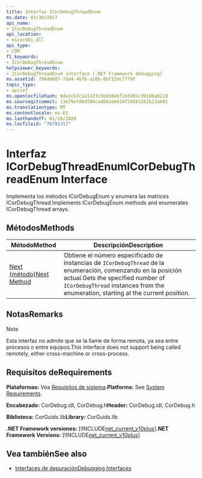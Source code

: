 ```yaml
---
title: Interfaz ICorDebugThreadEnum
ms.date: 03/30/2017
api_name:
- ICorDebugThreadEnum
api_location:
- mscordbi.dll
api_type:
- COM
f1_keywords:
- ICorDebugThreadEnum
helpviewer_keywords:
- ICorDebugThreadEnum interface [.NET Framework debugging]
ms.assetid: 796de687-7dd4-4b7b-a10b-8bf22dc7779f
topic_type:
- apiref
ms.openlocfilehash: 6de2cb7c1a1423c5bd38a6f2e5d01c39166ab119
ms.sourcegitcommit: 13e79efdbd589cad6b1de634f5d6b1262b12ab01
ms.translationtype: MT
ms.contentlocale: es-ES
ms.lasthandoff: 01/28/2020
ms.locfileid: "76791317"
---
```

# <a name="icordebugthreadenum-interface"></a><span data-ttu-id="eddcf-102">Interfaz ICorDebugThreadEnum</span><span class="sxs-lookup"><span data-stu-id="eddcf-102">ICorDebugThreadEnum Interface</span></span>
<span data-ttu-id="eddcf-103">Implementa los métodos ICorDebugEnum y enumera las matrices ICorDebugThread.</span><span class="sxs-lookup"><span data-stu-id="eddcf-103">Implements ICorDebugEnum methods and enumerates ICorDebugThread arrays.</span></span>  
  
## <a name="methods"></a><span data-ttu-id="eddcf-104">Métodos</span><span class="sxs-lookup"><span data-stu-id="eddcf-104">Methods</span></span>  
  
|<span data-ttu-id="eddcf-105">Método</span><span class="sxs-lookup"><span data-stu-id="eddcf-105">Method</span></span>|<span data-ttu-id="eddcf-106">Descripción</span><span class="sxs-lookup"><span data-stu-id="eddcf-106">Description</span></span>|  
|------------|-----------------|  
|[<span data-ttu-id="eddcf-107">Next (método)</span><span class="sxs-lookup"><span data-stu-id="eddcf-107">Next Method</span></span>](icordebugthreadenum-next-method.md)|<span data-ttu-id="eddcf-108">Obtiene el número especificado de instancias de `ICorDebugThread` de la enumeración, comenzando en la posición actual.</span><span class="sxs-lookup"><span data-stu-id="eddcf-108">Gets the specified number of `ICorDebugThread` instances from the enumeration, starting at the current position.</span></span>|  
  
## <a name="remarks"></a><span data-ttu-id="eddcf-109">Notas</span><span class="sxs-lookup"><span data-stu-id="eddcf-109">Remarks</span></span>  
  
> [!NOTE]
> <span data-ttu-id="eddcf-110">Esta interfaz no admite que se la llame de forma remota, ya sea entre procesos o entre equipos.</span><span class="sxs-lookup"><span data-stu-id="eddcf-110">This interface does not support being called remotely, either cross-machine or cross-process.</span></span>  
  
## <a name="requirements"></a><span data-ttu-id="eddcf-111">Requisitos de</span><span class="sxs-lookup"><span data-stu-id="eddcf-111">Requirements</span></span>  
 <span data-ttu-id="eddcf-112">**Plataformas:** Vea [Requisitos de sistema](../../../../docs/framework/get-started/system-requirements.md).</span><span class="sxs-lookup"><span data-stu-id="eddcf-112">**Platforms:** See [System Requirements](../../../../docs/framework/get-started/system-requirements.md).</span></span>  
  
 <span data-ttu-id="eddcf-113">**Encabezado:** CorDebug.idl, CorDebug.h</span><span class="sxs-lookup"><span data-stu-id="eddcf-113">**Header:** CorDebug.idl, CorDebug.h</span></span>  
  
 <span data-ttu-id="eddcf-114">**Biblioteca:** CorGuids.lib</span><span class="sxs-lookup"><span data-stu-id="eddcf-114">**Library:** CorGuids.lib</span></span>  
  
 <span data-ttu-id="eddcf-115">**.NET Framework versiones:** [!INCLUDE[net_current_v10plus](../../../../includes/net-current-v10plus-md.md)]</span><span class="sxs-lookup"><span data-stu-id="eddcf-115">**.NET Framework Versions:** [!INCLUDE[net_current_v10plus](../../../../includes/net-current-v10plus-md.md)]</span></span>  
  
## <a name="see-also"></a><span data-ttu-id="eddcf-116">Vea también</span><span class="sxs-lookup"><span data-stu-id="eddcf-116">See also</span></span>

- [<span data-ttu-id="eddcf-117">Interfaces de depuración</span><span class="sxs-lookup"><span data-stu-id="eddcf-117">Debugging Interfaces</span></span>](debugging-interfaces.md)
